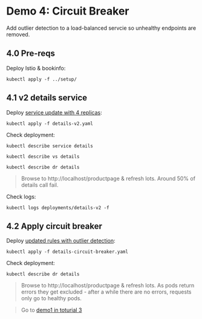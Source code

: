 # Demo 4: Circuit Breaker

Add outlier detection to a load-balanced servcie so unhealthy endpoints are removed.

## 4.0 Pre-reqs

Deploy Istio & bookinfo:

```
kubectl apply -f ../setup/
```

## 4.1 v2 details service

Deploy [service update with 4 replicas](details-v2.yaml):

```
kubectl apply -f details-v2.yaml
```

Check deployment:

```
kubectl describe service details

kubectl describe vs details

kubectl describe dr details
```

> Browse to http://localhost/productpage & refresh lots. Around 50% of details call fail.

Check logs:

```
kubectl logs deployments/details-v2 -f
```

## 4.2 Apply circuit breaker

Deploy [updated rules with outlier detection](details-circuit-breaker.yaml):

```
kubectl apply -f details-circuit-breaker.yaml
```

Check deployment:

```
kubectl describe dr details
```

> Browse to http://localhost/productpage & refresh lots. As pods return errors they get excluded - after a while there are no errors, requests only go to healthy pods.

> Go to [demo1 in toturial 3](../../../03/demos/demo1/README.md)
